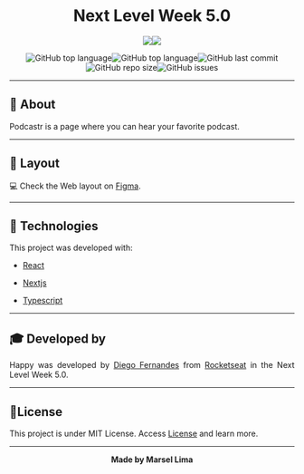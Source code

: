 <h1 align="center">Next Level Week 5.0</h1>





<div align="center">
<img src="https://img.shields.io/badge/ROCKETSEAT-NLW%205.0-5965e0?style=for-the-badge&logo=appveyor"/><img src="https://img.shields.io/badge/LICENSE-MIT-5965e0?style=for-the-badge&logo=appveyor" />

![GitHub top language](https://img.shields.io/github/languages/count/Nandosbx/podcastr-next?color=5965e0&&style=for-the-badge&logo=appveyor)![GitHub top language](https://img.shields.io/github/languages/top/Nandosbx/podcastr-next?color=5965e0&&style=for-the-badge&logo=appveyor)![GitHub last commit](https://img.shields.io/github/last-commit/Nandosbx/podcastr-next?color=5965e0&&style=for-the-badge&logo=appveyor)![GitHub repo size](https://img.shields.io/github/repo-size/Nandosbx/podcastr-next?color=5965e0&&style=for-the-badge&logo=appveyor)![GitHub issues](https://img.shields.io/github/issues/Nandosbx/podcastr-next?color=5965e0&&style=for-the-badge&logo=appveyor)
</div>




------------

<h2>📖 About</h2>

Podcastr is a page where you can hear your favorite podcast.

------------
<h2>🔖 Layout</h2>
<div align="justify">

💻 Check the Web layout on <a href="https://www.figma.com/file/is9KGod2KJ8eINasYTA0ad/Podcastr?node-id=160%3A2761">Figma</a>.


------------

<h2>🚀 Technologies</h2>

This project was developed with:

- [React](https://reactjs.org/ "React")
  
- [Nextjs](https://nextjs.org/ "Nextjs")

- [Typescript](https://www.typescriptlang.org/ "Typescript")

------------

<h2>🎓 Developed by</h2>
Happy was developed by <a href="https://github.com/diego3g">Diego Fernandes</a> from <a href="https://rocketseat.com.br/">Rocketseat</a> in the Next Level Week 5.0.

------------


<h2>📃License</h2>

This project is under MIT License. Access <a href="https://github.com/12Mlima/podcastr-next/blob/main/LICENSE.md">License</a> and learn more.

------------


<footer align="center">
 <strong align="center">Made by Marsel Lima</strong>
</footer>
